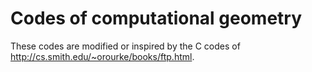 Codes of computational geometry
======
These codes are modified or inspired by the C codes of http://cs.smith.edu/~orourke/books/ftp.html. 
